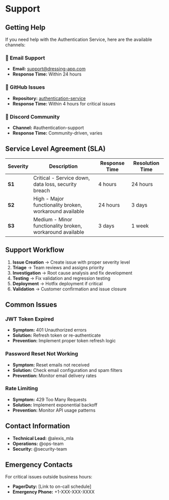 # Support

## Getting Help

If you need help with the Authentication Service, here are the available channels:

### 📧 Email Support
- **Email:** support@dressing-app.com
- **Response Time:** Within 24 hours

### 🐛 GitHub Issues
- **Repository:** [authentication-service](https://github.com/your-org/authentication-service/issues)
- **Response Time:** Within 4 hours for critical issues

### 💬 Discord Community
- **Channel:** #authentication-support
- **Response Time:** Community-driven, varies

## Service Level Agreement (SLA)

| Severity | Description | Response Time | Resolution Time |
|----------|-------------|---------------|-----------------|
| **S1** | Critical - Service down, data loss, security breach | 4 hours | 24 hours |
| **S2** | High - Major functionality broken, workaround available | 24 hours | 3 days |
| **S3** | Medium - Minor functionality broken, workaround available | 3 days | 1 week |

## Support Workflow

1. **Issue Creation** → Create issue with proper severity level
2. **Triage** → Team reviews and assigns priority
3. **Investigation** → Root cause analysis and fix development
4. **Testing** → Fix validation and regression testing
5. **Deployment** → Hotfix deployment if critical
6. **Validation** → Customer confirmation and issue closure

## Common Issues

### JWT Token Expired
- **Symptom:** 401 Unauthorized errors
- **Solution:** Refresh token or re-authenticate
- **Prevention:** Implement proper token refresh logic

### Password Reset Not Working
- **Symptom:** Reset emails not received
- **Solution:** Check email configuration and spam filters
- **Prevention:** Monitor email delivery rates

### Rate Limiting
- **Symptom:** 429 Too Many Requests
- **Solution:** Implement exponential backoff
- **Prevention:** Monitor API usage patterns

## Contact Information

- **Technical Lead:** @alexis_mla
- **Operations:** @ops-team
- **Security:** @security-team

## Emergency Contacts

For critical issues outside business hours:
- **PagerDuty:** [Link to on-call schedule]
- **Emergency Phone:** +1-XXX-XXX-XXXX
